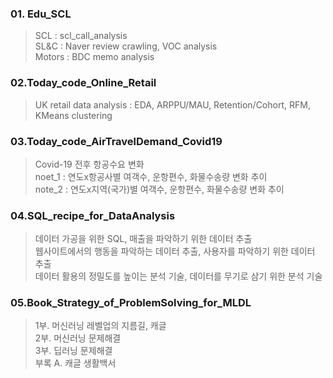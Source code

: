 ### 01. Edu_SCL
> SCL : scl_call_analysis  
> SL&C : Naver review crawling, VOC analysis  
> Motors : BDC memo analysis  

### 02.Today_code_Online_Retail
> UK retail data analysis : EDA, ARPPU/MAU, Retention/Cohort, RFM, KMeans clustering  

### 03.Today_code_AirTravelDemand_Covid19
> Covid-19 전후 항공수요 변화  
> noet_1 : 연도x항공사별 여객수, 운항편수, 화물수송량 변화 추이  
> note_2 : 연도x지역(국가)별 여객수, 운항편수, 화물수송량 변화 추이

### 04.SQL_recipe_for_DataAnalysis
> 데이터 가공을 위한 SQL, 매출을 파악하기 위한 데이터 추출  
> 웹사이트에서의 행동을 파악하는 데이터 추출, 사용자를 파악하기 위한 데이터 추출  
> 데이터 활용의 정밀도를 높이는 분석 기술, 데이터를 무기로 삼기 위한 분석 기술  

### 05.Book_Strategy_of_ProblemSolving_for_MLDL
> 1부. 머신러닝 레벨업의 지름길, 캐글  
> 2부. 머신러닝 문제해결  
> 3부. 딥러닝 문제해결  
> 부록 A. 캐글 생활백서  
